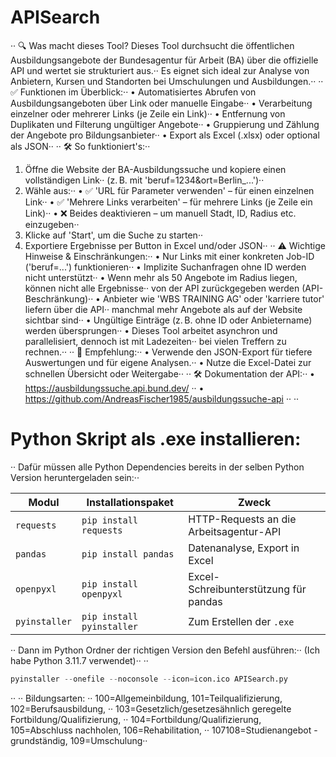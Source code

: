# APISearch
··
🔍 Was macht dieses Tool?
Dieses Tool durchsucht die öffentlichen Ausbildungsangebote der Bundesagentur für Arbeit (BA)
über die offizielle API und wertet sie strukturiert aus.··
Es eignet sich ideal zur Analyse von Anbietern, Kursen und Standorten bei Umschulungen und Ausbildungen.··
··
✅ Funktionen im Überblick:··
• Automatisiertes Abrufen von Ausbildungsangeboten über Link oder manuelle Eingabe··
• Verarbeitung einzelner oder mehrerer Links (je Zeile ein Link)··
• Entfernung von Duplikaten und Filterung ungültiger Angebote··
• Gruppierung und Zählung der Angebote pro Bildungsanbieter··
• Export als Excel (.xlsx) oder optional als JSON··
··
🛠️ So funktioniert's:··
1. Öffne die Website der BA-Ausbildungssuche und kopiere einen vollständigen Link··
   (z. B. mit 'beruf=1234&ort=Berlin_...')··
2. Wähle aus:··
   • ✅ 'URL für Parameter verwenden' – für einen einzelnen Link··
   • ✅ 'Mehrere Links verarbeiten' – für mehrere Links (je Zeile ein Link)··
   • ❌ Beides deaktivieren – um manuell Stadt, ID, Radius etc. einzugeben··
3. Klicke auf 'Start', um die Suche zu starten··
4. Exportiere Ergebnisse per Button in Excel und/oder JSON··
··
⚠️ Wichtige Hinweise & Einschränkungen:··
• Nur Links mit einer konkreten Job-ID ('beruf=...') funktionieren··
• Implizite Suchanfragen ohne ID werden nicht unterstützt··
• Wenn mehr als 50 Angebote im Radius liegen, können nicht alle Ergebnisse··
  von der API zurückgegeben werden (API-Beschränkung)··
• Anbieter wie 'WBS TRAINING AG' oder 'karriere tutor' liefern über die API··
  manchmal mehr Angebote als auf der Website sichtbar sind··
• Ungültige Einträge (z. B. ohne ID oder Anbietername) werden übersprungen··
• Dieses Tool arbeitet asynchron und parallelisiert, dennoch ist mit Ladezeiten··
  bei vielen Treffern zu rechnen.··
··
📁 Empfehlung:··
• Verwende den JSON-Export für tiefere Auswertungen und für eigene Analysen.··
• Nutze die Excel-Datei zur schnellen Übersicht oder Weitergabe··
··
🛠️ Dokumentation der API:··
• https://ausbildungssuche.api.bund.dev/ ··
• https://github.com/AndreasFischer1985/ausbildungssuche-api ··
··

# Python Skript als .exe installieren:
··
Dafür müssen alle Python Dependencies bereits in der selben Python Version heruntergeladen sein:··

| Modul         | Installationspaket        | Zweck                                   |
| ------------- | ------------------------- | --------------------------------------- |
| `requests`    | `pip install requests`    | HTTP-Requests an die Arbeitsagentur-API |
| `pandas`      | `pip install pandas`      | Datenanalyse, Export in Excel           |
| `openpyxl`    | `pip install openpyxl`    | Excel-Schreibunterstützung für pandas   |
| `pyinstaller` | `pip install pyinstaller` | Zum Erstellen der `.exe`                |

··
Dann im Python Ordner der richtigen Version den Befehl ausführen:··
(Ich habe Python 3.11.7 verwendet)··
··
```python
pyinstaller --onefile --noconsole --icon=icon.ico APISearch.py
```

··
··
Bildungsarten: ··
100=Allgemeinbildung, 101=Teilqualifizierung, 102=Berufsausbildung, ··
103=Gesetzlich/gesetzesähnlich geregelte Fortbildung/Qualifizierung, ··
104=Fortbildung/Qualifizierung, 105=Abschluss nachholen, 106=Rehabilitation, ··
107108=Studienangebot - grundständig, 109=Umschulung··
